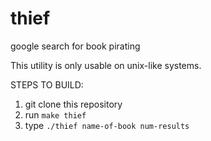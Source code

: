# thief
google search for book pirating

This utility is only usable on unix-like systems.

STEPS TO BUILD:

1. git clone this repository
2. run `make thief`
3. type `./thief name-of-book num-results`
